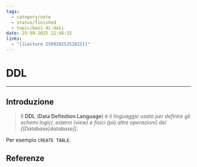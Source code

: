 ```yaml
---
tags:
  - category/note
  - status/finished
  - topic/basi-di-dati
date: 25-09-2025 22:48:15
links:
  - "[[Lecture 25092025151622]]"
---
```

# DDL
---
## Introduzione
> Il **DDL** (**Data Definition Language**) è il _linguaggio usato per definire gli schemi logici, esterni (view) e fisici (più altre operazioni) dei [[Database|database]]_.

Per esempio `CREATE TABLE`.

## Referenze